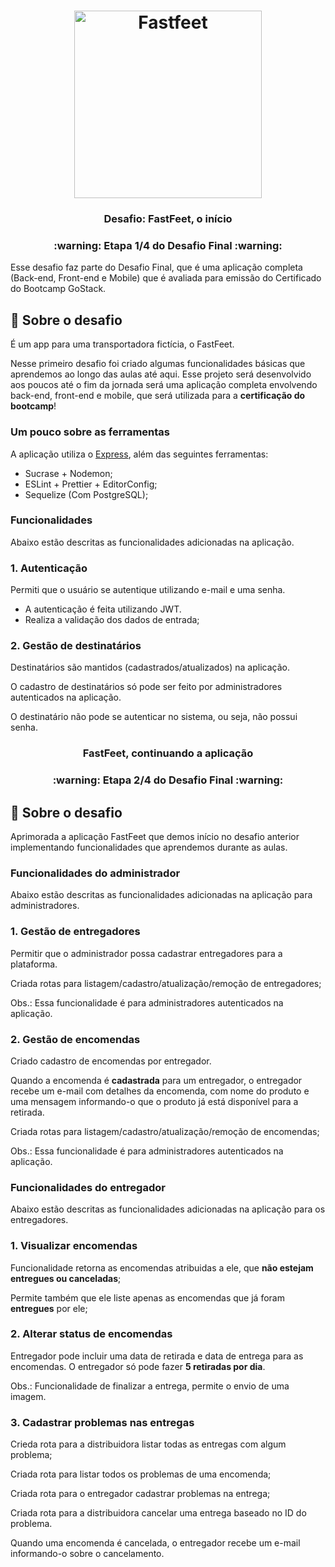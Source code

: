 <h1 align="center">
  <img alt="Fastfeet" title="Fastfeet" src="https://github.com/Rocketseat/bootcamp-gostack-desafio-02/blob/master/.github/logo.png" width="300px" />
</h1>

<h3 align="center">
  Desafio: FastFeet, o início
</h3>

<h3 align="center">
  :warning: Etapa 1/4 do Desafio Final :warning:
</h3>

<p>Esse desafio faz parte do Desafio Final, que é uma aplicação completa (Back-end, Front-end e Mobile) que é avaliada para emissão do Certificado do Bootcamp GoStack.</p>

## :rocket: Sobre o desafio

É um app para uma transportadora fictícia, o FastFeet.

Nesse primeiro desafio foi criado algumas funcionalidades básicas que aprendemos ao longo das aulas até aqui. Esse projeto será desenvolvido aos poucos até o fim da jornada será uma aplicação completa envolvendo back-end, front-end e mobile, que será utilizada para a **certificação do bootcamp**!

### **Um pouco sobre as ferramentas**

A aplicação utiliza o [Express](https://expressjs.com/), além das seguintes ferramentas:

- Sucrase + Nodemon;
- ESLint + Prettier + EditorConfig;
- Sequelize (Com PostgreSQL);

### **Funcionalidades**

Abaixo estão descritas as funcionalidades adicionadas na aplicação.

### **1. Autenticação**

Permiti que o usuário se autentique utilizando e-mail e uma senha.

- A autenticação é feita utilizando JWT.
- Realiza a validação dos dados de entrada;

### 2. Gestão de destinatários

Destinatários são mantidos (cadastrados/atualizados) na aplicação.

O cadastro de destinatários só pode ser feito por administradores autenticados na aplicação.

O destinatário não pode se autenticar no sistema, ou seja, não possui senha.

<h3 align="center">
  FastFeet, continuando a aplicação
</h3>

<h3 align="center">
  :warning: Etapa 2/4 do Desafio Final :warning:
</h3>

## :rocket: Sobre o desafio

Aprimorada a aplicação FastFeet que demos início no desafio anterior implementando funcionalidades que aprendemos durante as aulas.

### **Funcionalidades do administrador**

Abaixo estão descritas as funcionalidades adicionadas na aplicação para administradores.

### **1. Gestão de entregadores**

Permitir que o administrador possa cadastrar entregadores para a plataforma.

Criada rotas para listagem/cadastro/atualização/remoção de entregadores;

Obs.: Essa funcionalidade é para administradores autenticados na aplicação.

### **2. Gestão de encomendas**

Criado cadastro de encomendas por entregador.

Quando a encomenda é **cadastrada** para um entregador, o entregador recebe um e-mail com detalhes da encomenda, com nome do produto e uma mensagem informando-o que o produto já está disponível para a retirada.

Criada rotas para listagem/cadastro/atualização/remoção de encomendas;

Obs.: Essa funcionalidade é para administradores autenticados na aplicação.

### **Funcionalidades do entregador**

Abaixo estão descritas as funcionalidades adicionadas na aplicação para os entregadores.

### **1. Visualizar encomendas**

Funcionalidade retorna as encomendas atribuidas a ele, que **não estejam entregues ou canceladas**;

Permite também que ele liste apenas as encomendas que já foram **entregues** por ele;

### 2. Alterar status de encomendas

Entregador pode incluir uma data de retirada e data de entrega para as encomendas. O entregador só pode fazer **5 retiradas por dia**.

Obs.: Funcionalidade de finalizar a entrega, permite o envio de uma imagem.

### 3. Cadastrar problemas nas entregas

Crieda rota para a distribuidora listar todas as entregas com algum problema;

Criada rota para listar todos os problemas de uma encomenda;

Criada rota para o entregador cadastrar problemas na entrega;

Criada rota para a distribuidora cancelar uma entrega baseado no ID do problema.

Quando uma encomenda é cancelada, o entregador recebe um e-mail informando-o sobre o cancelamento.

